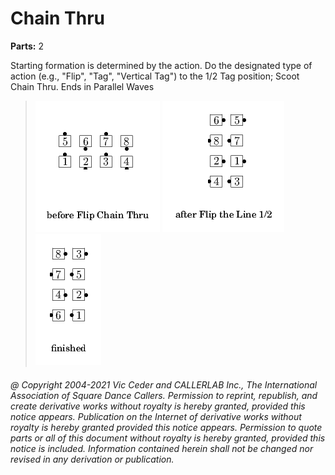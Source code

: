 
# <tag> Chain Thru

**Parts:** 2  

Starting formation is determined by the <tag> action.
Do the designated type of <tag> action
(e.g., "Flip", "Tag", "Vertical Tag")
to the 1/2 Tag position; Scoot Chain Thru. Ends in Parallel Waves

> 
> ![alt](chain_thru-1.png)
> ![alt](chain_thru-2.png)
> ![alt](chain_thru-3.png)
> 

###### @ Copyright 2004-2021 Vic Ceder and CALLERLAB Inc., The International Association of Square Dance Callers. Permission to reprint, republish, and create derivative works without royalty is hereby granted, provided this notice appears. Publication on the Internet of derivative works without royalty is hereby granted provided this notice appears. Permission to quote parts or all of this document without royalty is hereby granted, provided this notice is included. Information contained herein shall not be changed nor revised in any derivation or publication.
